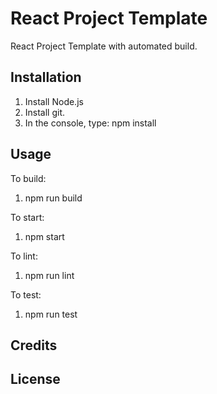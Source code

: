 # React Project Template

React Project Template with automated build.

## Installation

1. Install Node.js
2. Install git.
3. In the console, type: npm install

## Usage
To build:

1. npm run build

To start:

1. npm start

To lint:

1. npm run lint

To test:

1. npm run test

## Credits

## License
